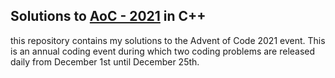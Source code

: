 ## Solutions to [AoC - 2021](https://adventofcode.com/) in C++
this repository contains my solutions to the Advent of Code 2021 event. This is an annual coding event during which two coding problems are released daily from December 1st until December 25th.
